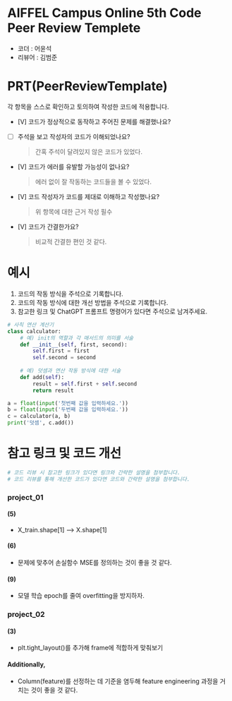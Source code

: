 # AIFFEL Campus Online 5th Code Peer Review Templete
- 코더 : 어윤석
- 리뷰어 : 김범준

# PRT(PeerReviewTemplate) 
각 항목을 스스로 확인하고 토의하여 작성한 코드에 적용합니다.

- [V] 코드가 정상적으로 동작하고 주어진 문제를 해결했나요?
  > 
- [ ] 주석을 보고 작성자의 코드가 이해되었나요?
  > 간혹 주석이 달려있지 않은 코드가 있었다.
- [V] 코드가 에러를 유발할 가능성이 없나요?
  > 에러 없이 잘 작동하는 코드들을 볼 수 있었다.
- [V] 코드 작성자가 코드를 제대로 이해하고 작성했나요?
  > 위 항목에 대한 근거 작성 필수
- [V] 코드가 간결한가요?
  > 비교적 간결한 편인 것 같다.

# 예시
1. 코드의 작동 방식을 주석으로 기록합니다.
2. 코드의 작동 방식에 대한 개선 방법을 주석으로 기록합니다.
3. 참고한 링크 및 ChatGPT 프롬프트 명령어가 있다면 주석으로 남겨주세요.
```python
# 사칙 연산 계산기
class calculator:
    # 예) init의 역할과 각 매서드의 의미를 서술
    def __init__(self, first, second):
        self.first = first
        self.second = second
    
    # 예) 덧셈과 연산 작동 방식에 대한 서술
    def add(self):
        result = self.first + self.second
        return result

a = float(input('첫번째 값을 입력하세요.')) 
b = float(input('두번째 값을 입력하세요.')) 
c = calculator(a, b)
print('덧셈', c.add()) 
```

# 참고 링크 및 코드 개선
```python
# 코드 리뷰 시 참고한 링크가 있다면 링크와 간략한 설명을 첨부합니다.
# 코드 리뷰를 통해 개선한 코드가 있다면 코드와 간략한 설명을 첨부합니다.
```
### project_01

#### (5)
* X_train.shape[1] --> X.shape[1]

#### (6)
* 문제에 맞추어 손실함수 MSE를 정의하는 것이 좋을 것 같다.

#### (9)
* 모델 학습 epoch를 줄여 overfitting을 방지하자.

### project_02

#### (3)
* plt.tight_layout()를 추가해 frame에 적합하게 맞춰보기

#### Additionally,
* Column(feature)를 선정하는 데 기준을 염두해 feature engineering 과정을 거치는 것이 좋을 것 같다.



